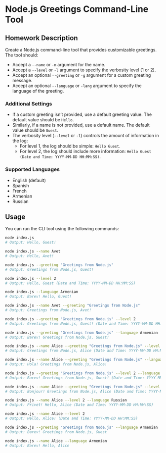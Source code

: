 # Node.js Greetings Command-Line Tool

## Homework Description

Create a Node.js command-line tool that provides customizable greetings. The tool should:

- Accept a `--name` or `-n` argument for the name.
- Accept a `--level` or `-l` argument to specify the verbosity level (1 or 2).
- Accept an optional `--greeting` or `-g` argument for a custom greeting message.
- Accept an optional `--language` or `-lang` argument to specify the language of the greeting.

### Additional Settings

- If a custom greeting isn’t provided, use a default greeting value. The default value should be `Hello`.
- Similarly, if a name is not provided, use a default name. The default value should be `Guest`.
- The verbosity level (`--level` or `-l`) controls the amount of information in the log:
  - For level 1, the log should be simple: `Hello Guest`.
  - For level 2, the log should include more information: `Hello Guest (Date and Time: YYYY-MM-DD HH:MM:SS)`.

### Supported Languages

- English (default)
- Spanish
- French
- Armenian
- Russian

## Usage

You can run the CLI tool using the following commands:

```bash
node index.js
# Output: Hello, Guest!

node index.js --name Avet
# Output: Hello, Avet!

node index.js --greeting "Greetings from Node.js"
# Output: Greetings from Node.js, Guest!

node index.js --level 2
# Output: Hello, Guest (Date and Time: YYYY-MM-DD HH:MM:SS)

node index.js --language Armenian
# Output: Barev! Hello, Guest!

node index.js --name Avet --greeting "Greetings from Node.js"
# Output: Greetings from Node.js, Avet!

node index.js --greeting "Greetings from Node.js" --level 2
# Output: Greetings from Node.js, Guest! (Date and Time: YYYY-MM-DD HH:MM:SS)

node index.js --greeting "Greetings from Node.js" --language Armenian
# Output: Barev! Greetings from Node.js, Guest!

node index.js --name Alice --greeting "Greetings from Node.js" --level 2
# Output: Greetings from Node.js, Alice (Date and Time: YYYY-MM-DD HH:MM:SS)

node index.js --name Alice --greeting "Greetings from Node.js" --language Spanish
# Output: Hola! Greetings from Node.js, Alice!

node index.js --greeting "Greetings from Node.js" --level 2 --language Armenian
# Output: Barev! Greetings from Node.js, Guest! (Date and Time: YYYY-MM-DD HH:MM:SS)

node index.js --name Alice --greeting "Greetings from Node.js" --level 2 --language French
# Output: Bonjour! Greetings from Node.js, Alice (Date and Time: YYYY-MM-DD HH:MM:SS)

node index.js --name Alice --level 2 --language Russian
# Output: Privet! Hello, Alice (Date and Time: YYYY-MM-DD HH:MM:SS)

node index.js --name Alice --level 2
# Output: Hello, Alice! (Date and Time: YYYY-MM-DD HH:MM:SS)

node index.js --greeting "Greetings from Node.js" --language Armenian
# Output: Barev! Greetings from Node.js, Guest

node index.js --name Alice --language Armenian
# Output: Barev! Hello, Alice
```
